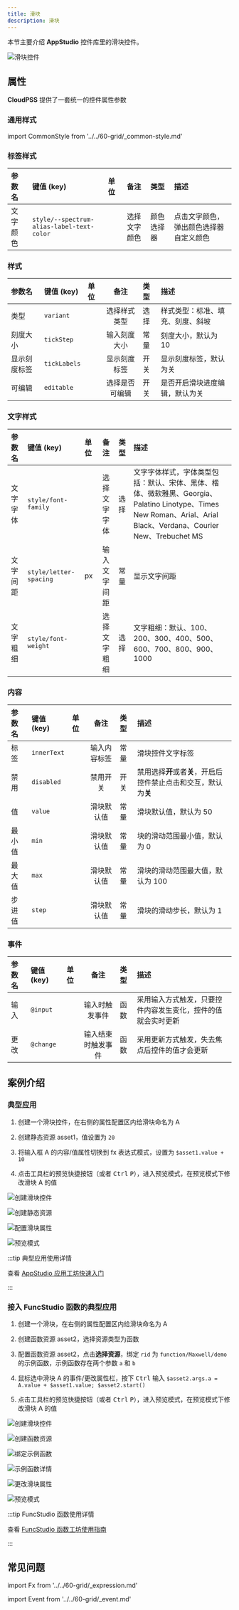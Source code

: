```yaml
---
title: 滑块
description: 滑块
---
```


本节主要介绍 **AppStudio** 控件库里的滑块控件。

![滑块控件](slider-control.png "滑块控件")


## 属性

**CloudPSS** 提供了一套统一的控件属性参数

### 通用样式

import CommonStyle from '../../60-grid/_common-style.md'

<CommonStyle />

### 标签样式

| 参数名 | 键值 (key) | 单位 | 备注 | 类型 | 描述 |
| :--- | :--- | :--- | :--: | :--- | :--- |
| 文字颜色 | `style/--spectrum-alias-label-text-color` |  | 选择文字颜色 | 颜色选择器 | 点击文字颜色，弹出颜色选择器自定义颜色 |


### 样式

| 参数名 | 键值 (key) | 单位 | 备注 | 类型 | 描述 |
| :--- | :--- | :--- | :--: | :--- | :--- |
| 类型 | `variant` |  | 选择样式类型 | 选择 | 样式类型：标准、填充、刻度、斜坡 |
| 刻度大小 | `tickStep` |  | 输入刻度大小 | 常量 | 刻度大小，默认为 10 |
| 显示刻度标签 | `tickLabels` |  | 显示刻度标签 | 开关 | 显示刻度标签，默认为关 |
| 可编辑 | `editable` |  | 选择是否可编辑 | 开关 | 是否开启滑块进度编辑，默认为关 |

### 文字样式

| 参数名 | 键值 (key) | 单位 | 备注 | 类型 | 描述 |
| :--- | :--- | :--- | :--: | :--- | :--- |
| 文字字体 | `style/font-family` |  | 选择文字字体 | 选择 | 文字字体样式，字体类型包括：默认、宋体、黑体、楷体、微软雅黑、Georgia、Palatino Linotype、Times New Roman、Arial、Arial Black、Verdana、Courier New、Trebuchet MS |
| 文字间距 | `style/letter-spacing` | px  | 输入文字间距 | 常量 | 显示文字间距 |
| 文字粗细 | `style/font-weight` |   | 选择文字粗细 | 选择 | 文字粗细：默认、100、200、300、400、500、600、700、800、900、1000 |

### 内容

| 参数名 | 键值 (key) | 单位 | 备注 | 类型 | 描述 |
| :--- | :--- | :--- | :--: | :--- | :--- |
| 标签 | `innerText` |  | 输入内容标签 | 常量 | 滑块控件文字标签 |
| 禁用 | `disabled` |  | 禁用开关 | 开关 | 禁用选择**开**或者**关**，开启后控件禁止点击和交互，默认为**关** |
| 值 | `value` |  | 滑块默认值 | 常量 | 滑块默认值，默认为 50 |
| 最小值 | `min` |  | 滑块默认值 | 常量 | 块的滑动范围最小值，默认为 0 |
| 最大值 | `max` |  | 滑块默认值 | 常量 | 滑块的滑动范围最大值，默认为 100 |
| 步进值 | `step` |  | 滑块默认值 | 常量 | 滑块的滑动步长，默认为 1 |


### 事件

| 参数名 | 键值 (key) | 单位 | 备注 | 类型 | 描述 |
| :--- | :--- | :--- | :--: | :--- | :--- |
| 输入 | `@input` |  | 输入时触发事件 | 函数 | 采用输入方式触发，只要控件内容发生变化，控件的值就会实时更新  |
| 更改 | `@change` |  | 输入结束时触发事件 | 函数 | 采用更新方式触发，失去焦点后控件的值才会更新 |


## 案例介绍


### 典型应用

1. 创建一个滑块控件，在右侧的属性配置区内给滑块命名为 A

2. 创建静态资源 asset1，值设置为 `20`
   
3. 将输入框 A 的内容/值属性切换到 fx 表达式模式，设置为 `$asset1.value + 10`

4. 点击工具栏的预览快捷按钮（或者 <kbd>Ctrl</kbd> <kbd>P</kbd>），进入预览模式，在预览模式下修改滑块 A 的值

![创建滑块控件](create-slider-control.png "创建滑块控件")

![创建静态资源](create-static-resource.png "创建静态资源")

![配置滑块属性](configure-slider-attributes.png "配置滑块属性")

![预览模式](preview-mode.png "预览模式")

:::tip 典型应用使用详情

查看 [AppStudio 应用工坊快速入门](../../../20-quick-start/10-simple-apps/index.md)

:::

### 接入 FuncStudio 函数的典型应用

1. 创建一个滑块，在右侧的属性配置区内给滑块命名为 A

2. 创建函数资源 asset2，选择资源类型为函数

3. 配置函数资源 asset2，点击**选择资源**，绑定 `rid` 为 `function/Maxwell/demo` 的示例函数，示例函数存在两个参数 `a` 和 `b`

4. 鼠标选中滑块 A 的事件/更改属性栏，按下 <kbd>Ctrl</kbd> 输入 `$asset2.args.a = A.value + $asset1.value; $asset2.start()`

5. 点击工具栏的预览快捷按钮（或者 <kbd>Ctrl</kbd> <kbd>P</kbd>），进入预览模式，在预览模式下修改滑块 A 的值

![创建滑块控件](create-slider-control.png "创建滑块控件")

![创建函数资源](create-function-resource.png "创建函数资源")

![绑定示例函数](bind-example-function.png "绑定示例函数")

![示例函数详情](example-function-details.png "示例函数详情")

![更改滑块属性](change-slider-attributes.png "更改滑块属性")

![预览模式](preview-mode.png "预览模式")


:::tip FuncStudio 函数使用详情

查看 [FuncStudio 函数工坊使用指南](../../../../30-funcstudio/10-user-guide/index.md)

:::

## 常见问题


import Fx from '../../60-grid/_expression.md'

<Fx />



import Event from '../../60-grid/_event.md'

<Event />

